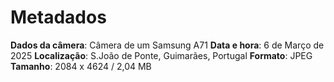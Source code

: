 # Metadados
 **Dados da câmera**: Câmera de um Samsung A71 
 **Data e hora**: 6 de Março de 2025
 **Localização**: S.João de Ponte, Guimarães, Portugal
 **Formato**: JPEG
 **Tamanho**: 2084 x 4624 / 2,04 MB
 
